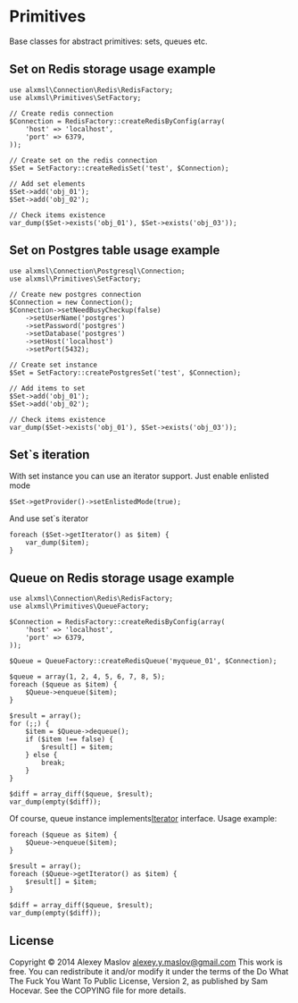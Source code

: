 Primitives
===

Base classes for abstract primitives: sets, queues etc.

Set on Redis storage usage example
-------

    use alxmsl\Connection\Redis\RedisFactory;
    use alxmsl\Primitives\SetFactory;

    // Create redis connection
    $Connection = RedisFactory::createRedisByConfig(array(
        'host' => 'localhost',
        'port' => 6379,
    ));

    // Create set on the redis connection
    $Set = SetFactory::createRedisSet('test', $Connection);

    // Add set elements
    $Set->add('obj_01');
    $Set->add('obj_02');

    // Check items existence
    var_dump($Set->exists('obj_01'), $Set->exists('obj_03'));

Set on Postgres table usage example
-------

    use alxmsl\Connection\Postgresql\Connection;
    use alxmsl\Primitives\SetFactory;

    // Create new postgres connection
    $Connection = new Connection();
    $Connection->setNeedBusyCheckup(false)
        ->setUserName('postgres')
        ->setPassword('postgres')
        ->setDatabase('postgres')
        ->setHost('localhost')
        ->setPort(5432);

    // Create set instance
    $Set = SetFactory::createPostgresSet('test', $Connection);

    // Add items to set
    $Set->add('obj_01');
    $Set->add('obj_02');

    // Check items existence
    var_dump($Set->exists('obj_01'), $Set->exists('obj_03'));

Set`s iteration
-------

With set instance you can use an iterator support. Just enable enlisted mode

    $Set->getProvider()->setEnlistedMode(true);

And use set`s iterator

    foreach ($Set->getIterator() as $item) {
        var_dump($item);
    }

Queue on Redis storage usage example
-------

    use alxmsl\Connection\Redis\RedisFactory;
    use alxmsl\Primitives\QueueFactory;

    $Connection = RedisFactory::createRedisByConfig(array(
        'host' => 'localhost',
        'port' => 6379,
    ));

    $Queue = QueueFactory::createRedisQueue('myqueue_01', $Connection);

    $queue = array(1, 2, 4, 5, 6, 7, 8, 5);
    foreach ($queue as $item) {
        $Queue->enqueue($item);
    }

    $result = array();
    for (;;) {
        $item = $Queue->dequeue();
        if ($item !== false) {
            $result[] = $item;
        } else {
            break;
        }
    }

    $diff = array_diff($queue, $result);
    var_dump(empty($diff));

Of course, queue instance implements[Iterator](php.net/manual/class.iterator.php) interface. Usage example:

    foreach ($queue as $item) {
        $Queue->enqueue($item);
    }

    $result = array();
    foreach ($Queue->getIterator() as $item) {
        $result[] = $item;
    }

    $diff = array_diff($queue, $result);
    var_dump(empty($diff));

License
-------
Copyright © 2014 Alexey Maslov <alexey.y.maslov@gmail.com>
This work is free. You can redistribute it and/or modify it under the
terms of the Do What The Fuck You Want To Public License, Version 2,
as published by Sam Hocevar. See the COPYING file for more details.
